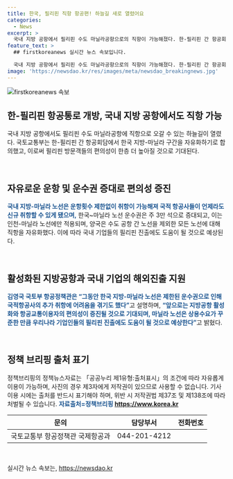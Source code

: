 ```yaml
---
title: 한국, 필리핀 직항 항공편! 하늘길 새로 열렸어요
categories:
  - News
excerpt: >
  국내 지방 공항에서 필리핀 수도 마닐라공항으로의 직항이 가능해졌다. 한-필리핀 간 항공회담에서 한국 지방-마닐라 구간을 자유화하기로 합의된 것으로 전해졌다. 한국 지방-마닐라 노선은 이제 운항횟수 제한이 없어졌으며, 운수권도 증대되고 직항이 자유화됐다. 국토부는 이로 인해 지방공항 활성화와 편의성이 증진될 것으로 기대하며, 여행객과 기업의 이용이 도움이 될 것으로 기대된다.
feature_text: >
  ## firstkoreanews 실시간 뉴스 속보입니다.

  국내 지방 공항에서 필리핀 수도 마닐라공항으로의 직항이 가능해졌다. 한-필리핀 간 항공회담에서 한국 지방-마닐라 구간을 자유화하기로 합의된 것으로 전해졌다. 한국 지방-마닐라 노선은 이제 운항횟수 제한이 없어졌으며, 운수권도 증대되고 직항이 자유화됐다. 국토부는 이로 인해 지방공항 활성화와 편의성이 증진될 것으로 기대하며, 여행객과 기업의 이용이 도움이 될 것으로 기대된다.
image: 'https://newsdao.kr/res/images/meta/newsdao_breakingnews.jpg'
---
```


<p><img src="https://newsdao.kr/res/images/meta/newsdao_breakingnews.jpg" alt="firstkoreanews 속보" /></p>

<h2 data-ke-size="size26">한-필리핀 항공통로 개방, 국내 지방 공항에서도 직항 가능</h2>

<p>국내 지방 공항에서도 필리핀 수도 마닐라공항에 직항으로 오갈 수 있는 하늘길이 열렸다. 국토교통부는 한-필리핀 간 항공회담에서 한국 지방-마닐라 구간을 자유화하기로 합의했고, 이로써 필리핀 방문객들의 편의성이 한층 더 높아질 것으로 기대된다.</p>

<p data-ke-size="size16">&nbsp;</p>

<h2 data-ke-size="size24">자유로운 운항 및 운수권 증대로 편의성 증진</h2>

<p><b><span style="color: #1a5490;">국내 지방-마닐라 노선은 운항횟수 제한없이 취항이 가능해져 국적 항공사들이 언제라도 신규 취항할 수 있게 됐으며,</span></b> 한국~마닐라 노선 운수권은 주 3만 석으로 증대되고, 이는 인천-마닐라 노선에만 적용되며, 양국은 수도 공항 간 노선을 제외한 모든 노선에 대해 직항을 자유화했다. 이에 따라 국내 기업들의 필리핀 진출에도 도움이 될 것으로 예상된다.</p>

<p data-ke-size="size16">&nbsp;</p>

<h2 data-ke-size="size24">활성화된 지방공항과 국내 기업의 해외진출 지원</h2>

<p><b><span style="color: #1a5490;">김영국 국토부 항공정책관은 “그동안 한국 지방-마닐라 노선은 제한된 운수권으로 인해 국적항공사의 추가 취항에 어려움을 겪기도 했다”</span></b>고 설명하며, <b><span style="color: #1a5490;">“앞으로는 지방공항 활성화와 항공교통이용자의 편의성이 증진될 것으로 기대되며, 마닐라 노선은 상용수요가 꾸준한 만큼 우리나라 기업인들의 필리핀 진출에도 도움이 될 것으로 예상한다”</span></b>고 밝혔다. </p>

<p data-ke-size="size16">&nbsp;</p>

<h2 data-ke-size="size24">정책 브리핑 출처 표기</h2>

<p>정책브리핑의 정책뉴스자료는 「공공누리 제1유형:출처표시」의 조건에 따라 자유롭게 이용이 가능하며, 사진의 경우 제3자에게 저작권이 있으므로 사용할 수 없습니다. 기사 이용 시에는 출처를 반드시 표기해야 하며, 위반 시 저작권법 제37조 및 제138조에 따라 처벌될 수 있습니다. <b><span style="color: #1a5490;">자료출처=정책브리핑 <a href="https://https://www.korea.kr">https://www.korea.kr</a></span></b></p>

<table>
    <thead>
        <tr>
            <th>문의</th>
            <th>담당부서</th>
            <th>전화번호</th>
        </tr>
    </thead>
    <tbody>
        <tr>
            <td style="text-align: center; height: 17px;">국토교통부 항공정책관 국제항공과</td>
            <td style="text-align: center; height: 17px;">044-201-4212</td>
        </tr>
    </tbody>
</table>

<p data-ke-size="size16">&nbsp;</p>
실시간 뉴스 속보는, <a href="https://newsdao.kr" rel="dofollow">https://newsdao.kr</a>


